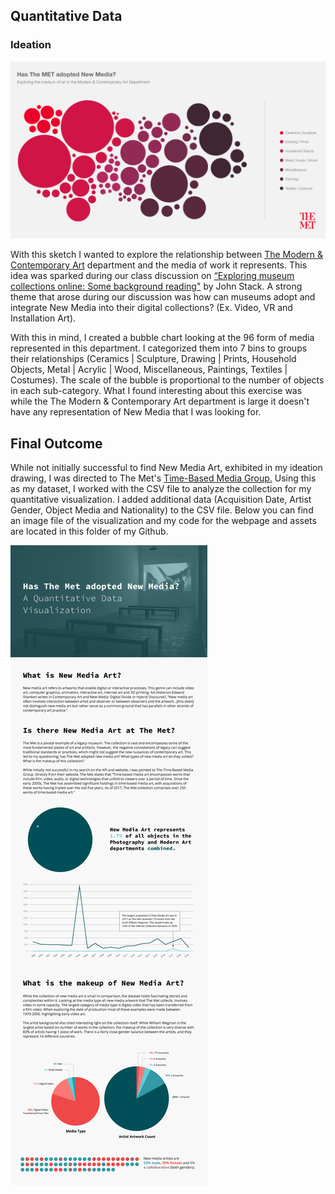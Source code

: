 ## Quantitative Data 

### Ideation 
![Image of Quantitative Data Sketch](https://github.com/lulujordanna/major-studio-1/blob/master/quantitativeData/images/Has%20the%20Met%20adopted%20New%20Media%20-%20Sketch.png)

With this sketch I wanted to explore the relationship between [The Modern & Contemporary Art](https://www.metmuseum.org/about-the-met/curatorial-departments/modern-and-contemporary-art) department and the media of work it represents. This idea was sparked during our class discussion on [“Exploring museum collections online: Some background reading"](https://lab.sciencemuseum.org.uk/exploring-museum-collections-online-some-background-reading-da5a332fa2f8) by John Stack. A strong theme that arose during our discussion was how can museums adopt and integrate New Media into their digital collections? (Ex. Video, VR and Installation Art).

With this in mind, I created a bubble chart looking at the 96 form of media represented in this department. I categorized them into 7 bins to groups their relationships (Ceramics | Sculpture, Drawing | Prints, Household Objects, Metal | Acrylic | Wood, Miscellaneous, Paintings, Textiles | Costumes). The scale of the bubble is proportional to the number of objects in each sub-category. What I found interesting about this exercise was while the The Modern & Contemporary Art department is large it doesn't have any representation of New Media that I was looking for.





## Final Outcome

While not initially successful to find New Media Art, exhibited in my ideation drawing, I was directed to The Met's [Time-Based Media Group.](https://www.metmuseum.org/about-the-met/conservation-and-scientific-research/time-based-media-working-group) Using this as my dataset, I worked with the CSV file to analyze the collection for my quantitative visualization. I added additional data (Acquisition Date, Artist Gender, Object Media and Nationality) to the CSV file. Below you can find an image file of the visualization and my code for the webpage and assets are located in this folder of my Github. 

![Image of Final Output](https://github.com/lulujordanna/major-studio-1/blob/master/quantitativeData/images/New%20Media%20at%20the%20Met.png)
